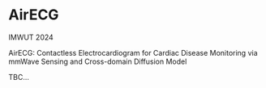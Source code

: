 # AirECG
IMWUT 2024

AirECG: Contactless Electrocardiogram for Cardiac Disease Monitoring via mmWave Sensing and Cross-domain Diffusion Model

TBC...

